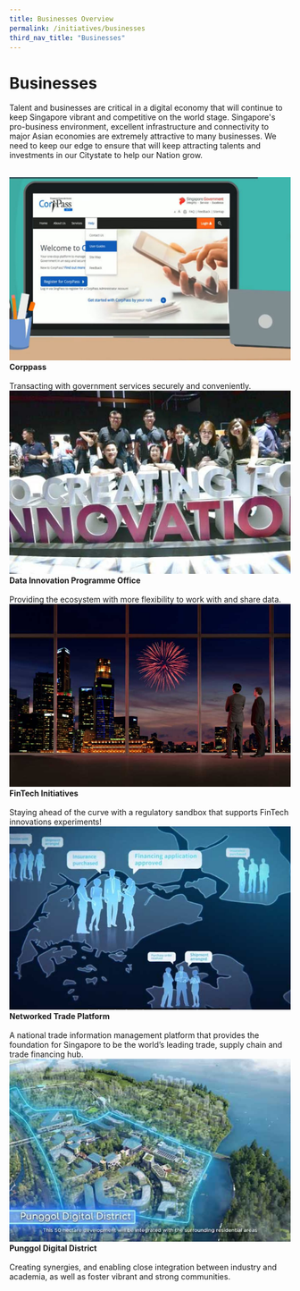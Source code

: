 ```yaml
---
title: Businesses Overview
permalink: /initiatives/businesses
third_nav_title: "Businesses"
---
```

# Businesses

Talent and businesses are critical in a digital economy that will continue to keep Singapore vibrant and competitive on the world stage. Singapore's pro-business environment, excellent infrastructure and connectivity to major Asian economies are extremely attractive to many businesses. We need to keep our edge to ensure that will keep attracting talents and investments in our Citystate to help our Nation grow.

<br>
<div class="row">  
  <div class="column-c" > 
    <a href="/initiatives/businesses/corppass" target="_blank"><img src="/images/initiatives/overview-pages/corppass.png"></a><br>
    <div class="header"><b>Corppass</b></div><br>
    <div class="para">Transacting with government services securely and conveniently.</div>
  </div>
   <div class="column-c"> 
    <a href="/our-smart-nation/initiatives/startups-and-businesses/data-innovation-programme-office" target="_blank"><img src="/images/our-smart-nation/Initiatives/overview-page/dipo.png"></a><br>
     <div class="header"><b>Data Innovation Programme Office</b></div><br>
    <div class="para">Providing the ecosystem with more flexibility to work with and share data.</div>
  </div>
  <div class="column-c">  
    <a href="/our-smart-nation/initiatives/startups-and-businesses/fintech-initiatives" target="_blank"><img src="/images/our-smart-nation/Initiatives/overview-page/fintech-sandbox.png"></a><br>
    <div class="header"><b>FinTech Initiatives</b></div><br>
    <div class="para">Staying ahead of the curve with a regulatory sandbox that supports FinTech innovations experiments!</div>
  </div>     
</div>
<div class="row">  
  <div class="column-c" > 
    <a href="/our-smart-nation/initiatives/startups-and-businesses/networked-trade-platform" target="_blank"><img src="/images/our-smart-nation/Initiatives/overview-page/networked-trade-platform.png"></a><br>
    <div class="header"><b>Networked Trade Platform</b></div><br>
    <div class="para">A national trade information management platform that provides the foundation for Singapore to be the world’s leading trade, supply chain and trade financing hub.</div>
  </div>
  <div class="column-c" > 
    <a href="/our-smart-nation/initiatives/startups-and-businesses/punggol-digital-district" target="_blank"><img src="/images/our-smart-nation/Initiatives/overview-page/punggol-digital-district.png"></a><br>
    <div class="header"><b>Punggol Digital District</b></div><br>
    <div class="para">Creating synergies, and enabling close integration between industry and academia, as well as foster vibrant and strong communities.</div>
  </div>
</div>
